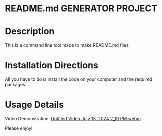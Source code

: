 # README.md GENERATOR PROJECT

# Description
This is a command line tool made to make README.md files

# Installation Directions
All you have to do is install the code on your computer and the required packages.

# Usage Details
Video Demonstration:
[Untitled Video July 13, 2024 2_19 PM.webm](https://github.com/user-attachments/assets/5fc978c3-6c89-4730-8116-c0d549346207)

Please enjoy!
